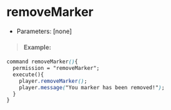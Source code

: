 # removeMarker

* Parameters: \[none\]

> #### Example:

```css
command removeMarker(){
  permission = "removeMarker";
  execute(){
    player.removeMarker();
    player.message("You marker has been removed!");
  }
}
```

